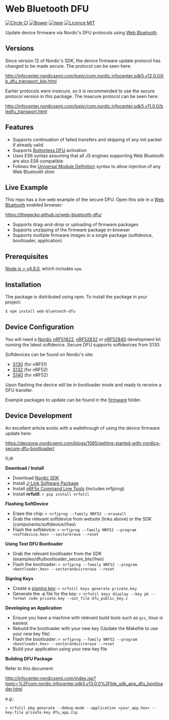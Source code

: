 # Web Bluetooth DFU

[![Circle CI](https://img.shields.io/circleci/project/thegecko/web-bluetooth-dfu.svg)](https://circleci.com/gh/thegecko/web-bluetooth-dfu)
[![Bower](https://img.shields.io/bower/v/web-bluetooth-dfu.svg)](http://bower.io/search/?q=web-bluetooth-dfu)
[![npm](https://img.shields.io/npm/dm/web-bluetooth-dfu.svg)](https://www.npmjs.com/package/web-bluetooth-dfu)
[![Licence MIT](https://img.shields.io/badge/licence-MIT-blue.svg)](http://opensource.org/licenses/MIT)

Update device firmware via Nordic's DFU protocols using [Web Bluetooth](https://webbluetoothcg.github.io/web-bluetooth/).

## Versions

Since version 12 of Nordic's SDK, the device firmware update protocol has changed to be made secure. The protocol can be seen here:

http://infocenter.nordicsemi.com/topic/com.nordic.infocenter.sdk5.v12.0.0/lib_dfu_transport_ble.html

Earlier protocols were insecure, so it is recommended to use the secure protocol version in this package. The insecure protocol can be seen here:

http://infocenter.nordicsemi.com/topic/com.nordic.infocenter.sdk5.v11.0.0/bledfu_transport.html

## Features

 - Supports continuation of failed transfers and skipping of any init packet if already valid
 - Supports [Buttonless DFU](http://infocenter.nordicsemi.com/index.jsp?topic=%2Fcom.nordic.infocenter.sdk5.v13.0.0%2Fble_sdk_app_buttonless_dfu.html) activation
 - Uses ES6 syntax assuming that all JS engines supporting Web Bluetooth are also ES6 compatible
 - Follows the [Universal Module Definition](https://github.com/umdjs/umd) syntax to allow injection of any Web Bluetooth shim

## Live Example

This repo has a live web example of the secure DFU. Open this site in a [Web Bluetooth](https://webbluetoothcg.github.io/web-bluetooth/) enabled browser:

https://thegecko.github.io/web-bluetooth-dfu/

 - Supports drag-and-drop or uploading of firmware packages
 - Supports unzipping of the firmware package in-browser
 - Supports multiple firmware images in a single package (softdevice, bootloader, application)

## Prerequisites

[Node.js > v4.8.0](https://nodejs.org), which includes `npm`.

## Installation

The package is distributed using npm. To install the package in your project:

```bash
$ npm install web-bluetooth-dfu
```

## Device Configuration

You will need a [Nordic](http://www.nordicsemi.com/) [nRF51822](http://www.nordicsemi.com/eng/Products/nRF51-DK), [nRF52832](http://www.nordicsemi.com/eng/Products/Bluetooth-low-energy/nRF52-DK) or [nRF52840](http://www.nordicsemi.com/eng/Products/nRF52840-Preview-DK) development kit running the latest softdevice. Secure DFU supports softdevices from S130.

Softdevices can be found on Nordic's site:

 - [S130](http://www.nordicsemi.com/eng/Products/S130-SoftDevice) (for nRF51)
 - [S132](http://www.nordicsemi.com/eng/Products/S132-SoftDevice) (for nRF52)
 - [S140](http://www.nordicsemi.com/eng/Products/S140-SoftDevice) (for nRF52)

Upon flashing the device will be in bootloader mode and ready to receive a DFU transfer.

Example packages to update can be found in the [firmware](firmware/) folder.

## Device Development

An excellent article exists with a walkthrough of using the device firmware update here:

https://devzone.nordicsemi.com/blogs/1085/getting-started-with-nordics-secure-dfu-bootloader/

tl;dr

__Download / Install__
 - Download [Nordic SDK](https://developer.nordicsemi.com/nRF5_SDK/)
 - Install [J-Link Software Package](https://www.segger.com/downloads/jlink)
 - Install [nRF5x Command Line Tools](https://www.nordicsemi.com/eng/Products/nRF52840#Downloads) (includes nrfjprog)
 - Install __nrfutil__: `> pip install nrfutil`

__Flashing SoftDevice__
 - Erase the chip: `> nrfjprog --family NRF52 --eraseall`
 - Grab the relevant softdevice from website (links above) or the SDK (components/softdevice/<SoftDevice>/hex)
 - Flash the softdevice: `> nrfjprog --family NRF52 --program <softdevice.hex> --sectorerase --reset`

__Using Test DFU Bootloader__
 - Grab the relevant bootloader from the SDK (examples/dfu/bootloader_secure_ble/<chip>/hex)
 - Flash the bootloader: `> nrfjprog --family NRF52 --program <bootloader.hex> --sectoranduicrerase --reset`

__Signing Keys__
 - Create a [signing key](http://infocenter.nordicsemi.com/index.jsp?topic=%2Fcom.nordic.infocenter.sdk5.v13.0.0%2Fble_sdk_app_buttonless_dfu.html): `> nrfutil keys generate private.key`
 - Generate the __.c__ file for the key: `> nrfutil keys display --key pk --format code private.key --out_file dfu_public_key.c`

__Developing an Application__
 - Ensure you have a machine with relevant build tools such as `gcc`, linux is easiest
 - Rebuild the bootloader with your new key (Update the Makefile to use your new key file)
 - Flash the bootloader: `> nrfjprog --family NRF52 --program <bootloader.hex> --sectoranduicrerase --reset`
 - Build your application using your new key file

__Building DFU Package__

Refer to this document:

http://infocenter.nordicsemi.com/index.jsp?topic=%2Fcom.nordic.infocenter.sdk5.v13.0.0%2Fble_sdk_app_dfu_bootloader.html

e.g.:

```
> nrfutil pkg generate --debug-mode --application <your_app.hex> --key-file private.key dfu_app.zip
```
